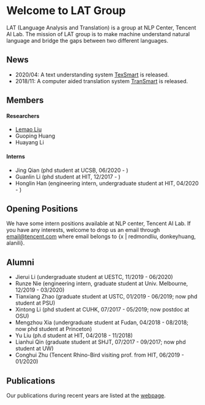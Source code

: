 
# Welcome to LAT Group
LAT (Language Analysis and Translation) is a group at NLP Center, Tencent AI Lab. The mission of LAT group is to make machine understand natural language and bridge the gaps between two different languages. 


## News
- 2020/04: A text understanding system [TexSmart](https://texsmart.qq.com) is released.  
- 2018/11: A computer aided translation system [TranSmart](https://transmart.qq.com) is released. 


## Members

#### Researchers
- [Lemao Liu](index.md)
- Guoping Huang
- Huayang Li

#### Interns
- Jing Qian (phd student at UCSB, 06/2020 - )
- Guanlin Li (phd student at HIT, 12/2017 - )
- Honglin Han (engineering intern, undergraduate student at HIT, 04/2020 - )


## Opening Positions

We have some intern positions available at NLP center, Tencent AI Lab. If you have any interests, welcome to drop us an email through email@tencent.com where email belongs to {x | redmondliu, donkeyhuang, alanili}. 

## Alumni
- Jierui Li (undergraduate student at UESTC, 11/2019 - 06/2020)
- Runze Nie (engineering intern, graduate student at Univ. Melbourne, 12/2019 - 03/2020)
- Tianxiang Zhao (graduate student at USTC, 01/2019 - 06/2019; now phd student at PSU)
- Xintong Li (phd student at CUHK, 07/2017 - 05/2019; now postdoc at OSU)
- Mengzhou Xia (undergraduate student at Fudan, 04/2018 - 08/2018; now phd student at Princeton)
- Yu Liu (ph.d student at HIT, 04/2018 - 11/2018)
- Lianhui Qin (graduate student at SHJT, 07/2017 - 09/2017; now phd student at UW) 
- Conghui Zhu (Tencent Rhino-Bird visiting prof. from HIT, 06/2019 - 01/2020)


## Publications
Our publications during recent years are listed at the [webpage](pub-lat.md). 
